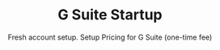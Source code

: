 ---
sort_key: 9
layout: "sku"
id: g-suite-startup-setup
title: "G Suite Startup"
heading: "G Suite Startup"
subtitle: "Fresh account setup. Setup Pricing for G Suite (one-time fee)"
category: "Digital Transformation"
category_description: "Modernise businesses with next-gen tech."
features:
 - feature: "Unlimited mailboxes configured for your team" - feature: "Professional project management" - feature: "Less than 7 days full implementation time"
price: "549"
unit: "setup"
---